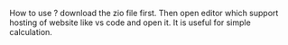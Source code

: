 How to use ?
download the zio file first.
Then open editor which support hosting of website like vs code and open it.
It is useful for simple calculation.
